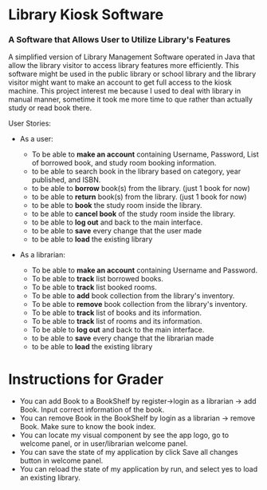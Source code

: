# Library Kiosk Software

### A Software that Allows User to Utilize Library's Features

A simplified version of Library Management Software operated in Java that allow the library visitor to access 
library features more efficiently. This software might be used in the public library or school library and the library
visitor might want to make an account to get full access to the kiosk machine. This project interest me because
I used to deal with library in manual manner, sometime it took me more time to que rather than actually study or
read book there.

User Stories:
- As a user:
    - To be able to **make an account** containing Username, Password, List of borrowed book, and study room booking 
  information.
    - to be able to search book in the library based on category, year published, and ISBN.
    - to be able to **borrow** book(s) from the library. (just 1 book for now)
    - to be able to **return** book(s) from the library. (just 1 book for now)
    - to be able to **book** the study room inside the library.
    - to be able to **cancel book** of the study room inside the library.
    - to be able to **log out** and back to the main interface.
    - to be able to **save** every change that the user made
    - to be able to **load** the existing library
  
- As a librarian:
    - To be able to **make an account** containing Username and Password.
    - To be able to **track** list borrowed books.
    - To be able to **track** list booked rooms.
    - To be able to **add** book collection from the library's inventory.
    - To be able to **remove** book collection from the library's inventory.
    - To be able to **track** list of books and its information.
    - To be able to **track** list of rooms and its information.
    - To be able to **log out** and back to the main interface. 
    - to be able to **save** every change that the librarian made
    - to be able to **load** the existing library

# Instructions for Grader

- You can add Book to a BookShelf by register->login as a librarian -> add Book. Input correct information of the book.
- You can remove Book in the BookShelf by login as a librarian -> remove Book. Make sure to know the book index.
- You can locate my visual component by see the app logo, go to welcome panel, or in user/librarian welcome panel.
- You can save the state of my application by click Save all changes button in welcome panel.
- You can reload the state of my application by run, and select yes to load an existing library.